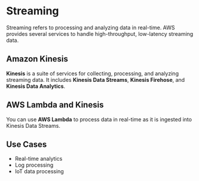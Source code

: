 # Streaming

Streaming refers to processing and analyzing data in real-time. AWS provides several services to handle high-throughput, low-latency streaming data.

## Amazon Kinesis
**Kinesis** is a suite of services for collecting, processing, and analyzing streaming data. It includes **Kinesis Data Streams**, **Kinesis Firehose**, and **Kinesis Data Analytics**.

## AWS Lambda and Kinesis
You can use **AWS Lambda** to process data in real-time as it is ingested into Kinesis Data Streams.

## Use Cases
- Real-time analytics
- Log processing
- IoT data processing

